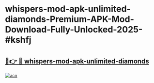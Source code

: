 # whispers-mod-apk-unlimited-diamonds-Premium-APK-Mod-Download-Fully-Unlocked-2025-#kshfj

# <h2><a href="https://bedroomkl.my?title=whispers-mod-apk-unlimited-diamonds&ref=1AP">🔗👉 🔴 whispers-mod-apk-unlimited-diamonds</a></h2>

[![acn](https://github.com/user-attachments/assets/0f9c940e-d8b0-45ae-aac7-cd30a18b3e1c)](https://bedroomkl.my?title=whispers-mod-apk-unlimited-diamonds&ref=1AP)

